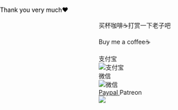 <div>
    <p class="menu-label has-text-centered">买杯咖啡☕️打赏一下老子吧</p>
    <p class="menu-label has-text-centered">Buy me a coffee☕️</p>
    <div class="buttons is-centered are-small">
        <a class="button is-info donate">
            <span class="icon is-small">
                <i class="fab fa-alipay"></i>
            </span>
            <span>支付宝</span>
            <div class="qrcode">
                <img src="https://cdn.jsdelivr.net/gh/Cuiyim/Picbed2/img/20201005074615.jpg" alt="支付宝" />
            </div>
        </a>
        <a class="button is-success donate">
            <span class="icon is-small">
                <i class="fab fa-weixin"></i>
            </span>
            <span>微信</span>
            <div class="qrcode">
                <img src="https://cdn.jsdelivr.net/gh/Cuiyim/Picbed2/img/20201005074620.jpg" alt="微信" />
            </div>
        </a>
        <a class="button is-warning donate" href="https://www.wanjia.fun/" title="click me">
            <span class="icon is-small">
                <i class="fab fa-paypal"></i> 
            </span>
            <span>Paypal</span>
        </a>
        <a class="button is-danger donate">
            <span class="icon is-small">
                <i class="fab fa-patreon"></i>
            </span>
            <span>Patreon</span>
            <div class="qrcode">
                <img src="https://cdn.jsdelivr.net/gh/Cuiyim/Picbed2/img/20201005074811.png" />
                <span style="position: absolute;top: 30px;left: 0;right: 0;color: black;">Thank you very much❤</span>
            </div>
        </a>
    </div>
    <!--<img class="image" style="margin: auto;width: 300px;" src="https://cdn.jsdelivr.net/gh/Cuiyim/Picbed2/img/20200924011912.png">-->
</div>
